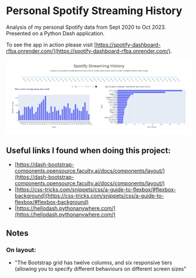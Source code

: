 # Personal Spotify Streaming History

Analysis of my personal Spotify data from Sept 2020 to Oct 2023. Presented on a Python Dash application.

To see the app in action please visit [https://spotify-dashboard-rfba.onrender.com/](https://spotify-dashboard-rfba.onrender.com/).

![assets/images/landing_page.png](assets/images/landing_page.png)

## Useful links I found when doing this project:
- [https://dash-bootstrap-components.opensource.faculty.ai/docs/components/layout/](https://dash-bootstrap-components.opensource.faculty.ai/docs/components/layout/)
- [https://css-tricks.com/snippets/css/a-guide-to-flexbox/#flexbox-background](https://css-tricks.com/snippets/css/a-guide-to-flexbox/#flexbox-background)
- [https://hellodash.pythonanywhere.com/](https://hellodash.pythonanywhere.com/)

## Notes 
### On layout:

- "The Bootstrap grid has twelve columns, and six responsive tiers (allowing you to specify different behaviours on different screen sizes"